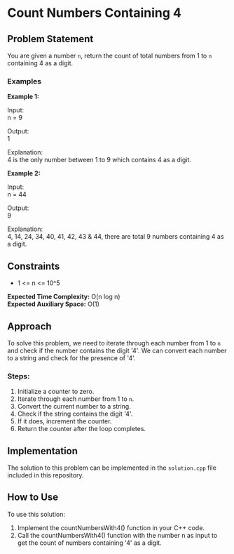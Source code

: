 # Count Numbers Containing 4

## Problem Statement

You are given a number `n`, return the count of total numbers from 1 to `n` containing 4 as a digit.

### Examples

**Example 1:**

Input:  
n = 9

Output:  
1

Explanation:  
4 is the only number between 1 to 9 which contains 4 as a digit.

**Example 2:**

Input:  
n = 44

Output:  
9

Explanation:  
4, 14, 24, 34, 40, 41, 42, 43 & 44, there are total 9 numbers containing 4 as a digit.

## Constraints

- 1 <= n <= 10^5

**Expected Time Complexity:** O(n log n)  
**Expected Auxiliary Space:** O(1)

## Approach

To solve this problem, we need to iterate through each number from 1 to `n` and check if the number contains the digit '4'. We can convert each number to a string and check for the presence of '4'. 

### Steps:

1. Initialize a counter to zero.
2. Iterate through each number from 1 to `n`.
3. Convert the current number to a string.
4. Check if the string contains the digit '4'.
5. If it does, increment the counter.
6. Return the counter after the loop completes.

## Implementation

The solution to this problem can be implemented in the `solution.cpp` file included in this repository.


## How to Use
To use this solution:

1. Implement the countNumbersWith4() function in your C++ code.
2. Call the countNumbersWith4() function with the number n as input to get the count of numbers containing '4' as a digit.
